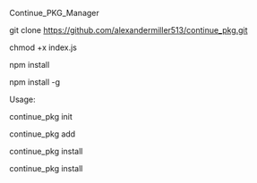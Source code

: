 Continue_PKG_Manager

git clone https://github.com/alexandermiller513/continue_pkg.git

chmod +x index.js

npm install

npm install -g

Usage:

continue_pkg init

continue_pkg add <package>

continue_pkg install

continue_pkg install <package>
